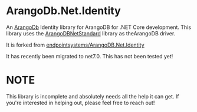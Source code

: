 # ArangoDb.Net.Identity

An [ArangoDb](https://arangodb.com) Identity library for ArangoDB for .NET Core development. 
This library uses the [ArangoDBNetStandard](https://github.com/Actify-Inc/arangodb-net-standard) library as theArangoDB driver. 

It is forked from [endpointsystems/ArangoDB.Net.Identity](https://github.com/endpointsystems/ArangoDB.Net.Identity)

It has recently been migrated to net7.0. This has not been tested yet!

# NOTE
This library is incomplete and absolutely needs all the help it can get. If you're interested in helping out, please feel free to reach out!
